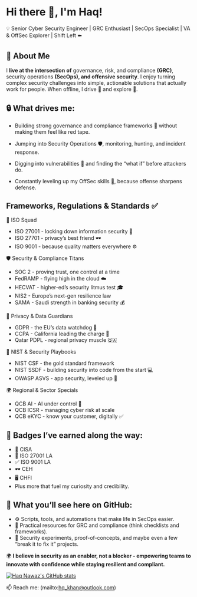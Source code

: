 # Hi there 👋, I'm Haq!

💡 Senior Cyber Security Engineer | GRC Enthusiast | SecOps Specialist | VA & OffSec Explorer | Shift Left ⬅️
   
## 🚀 About Me
I **live at the intersection** **of** governance, risk, and compliance **(GRC)**, security operations **(SecOps), and offensive security**. I enjoy turning complex security challenges into simple, actionable solutions that actually work for people. When offline, I drive 🚗 and explore 🌇.

  
## 🔒 What drives me:

- Building strong governance and compliance frameworks 📜 without making them feel like red tape.

- Jumping into Security Operations 🛡️, monitoring, hunting, and incident response.

- Digging into vulnerabilities 🐛 and finding the “what if” before attackers do.

- Constantly leveling up my OffSec skills 🎯, because offense sharpens defense.

## Frameworks, Regulations & Standards ✅
📘 ISO Squad
- ISO 27001 - locking down information security 🔐
- ISO 27701 - privacy’s best friend 🕶️
- ISO 9001 - because quality matters everywhere ⚙️

🛡️ Security & Compliance Titans
- SOC 2 - proving trust, one control at a time
- FedRAMP - flying high in the cloud ☁️
- HECVAT - higher-ed’s security litmus test 🎓
- NIS2 - Europe’s next-gen resilience law
- SAMA - Saudi strength in banking security 💰

🔏 Privacy & Data Guardians
- GDPR - the EU’s data watchdog 🦊
- CCPA - California leading the charge 🌴
- Qatar PDPL - regional privacy muscle 🇶🇦

🧩 NIST & Security Playbooks
- NIST CSF - the gold standard framework
- NIST SSDF - building security into code from the start 💻
- OWASP ASVS - app security, leveled up 🎯

🌍 Regional & Sector Specials
- QCB AI - AI under control 🤖
- QCB ICSR - managing cyber risk at scale
- QCB eKYC - know your customer, digitally ✅

## 🏅 Badges I’ve earned along the way:

- 🧭 CISA 
- 📑 ISO 27001 LA
- ✅ ISO 9001 LA
- 🕶️ CEH
- 🖥️ CHFI
- Plus more that fuel my curiosity and credibility.

## 🚀 What you’ll see here on GitHub:

- ⚙️ Scripts, tools, and automations that make life in SecOps easier.
- 📂 Practical resources for GRC and compliance (think checklists and frameworks).
- 🔬 Security experiments, proof-of-concepts, and maybe even a few “break it to fix it” projects.

🌍 **I believe in security as an enabler, not a blocker - empowering teams to innovate with confidence while staying resilient and compliant.**


[![Haq Nawaz's GitHub stats](https://github-readme-stats.vercel.app/api?username=haq-n&show_icons=true&theme=radical)](https://github.com/anuraghazra/github-readme-stats)

📫 Reach me: (mailto:hq_khan@outlook.com)




  
